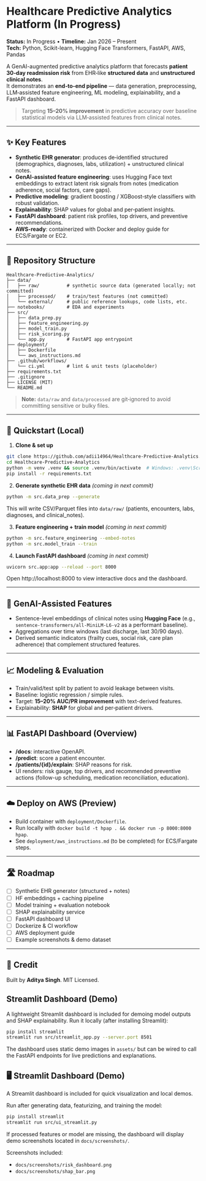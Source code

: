 # Healthcare Predictive Analytics Platform (In Progress)

**Status:** In Progress • **Timeline:** Jan 2026 – Present  
**Tech:** Python, Scikit-learn, Hugging Face Transformers, FastAPI, AWS, Pandas

A GenAI-augmented predictive analytics platform that forecasts **patient 30‑day readmission risk** from EHR‑like **structured data** and **unstructured clinical notes**.  
It demonstrates an **end‑to‑end pipeline** — data generation, preprocessing, LLM‑assisted feature engineering, ML modeling, explainability, and a FastAPI dashboard.

> Targeting **15–20% improvement** in predictive accuracy over baseline statistical models via LLM‑assisted features from clinical notes.

---

## ✨ Key Features
- **Synthetic EHR generator**: produces de‑identified structured (demographics, diagnoses, labs, utilization) + unstructured clinical notes.
- **GenAI-assisted feature engineering**: uses Hugging Face text embeddings to extract latent risk signals from notes (medication adherence, social factors, care gaps).
- **Predictive modeling**: gradient boosting / XGBoost‑style classifiers with robust validation.
- **Explainability**: SHAP values for global and per‑patient insights.
- **FastAPI dashboard**: patient risk profiles, top drivers, and preventive recommendations.
- **AWS-ready**: containerized with Docker and deploy guide for ECS/Fargate or EC2.

---

## 🧱 Repository Structure
```
Healthcare-Predictive-Analytics/
├── data/
│   ├── raw/          # synthetic source data (generated locally; not committed)
│   ├── processed/    # train/test features (not committed)
│   └── external/     # public reference lookups, code lists, etc.
├── notebooks/        # EDA and experiments
├── src/
│   ├── data_prep.py
│   ├── feature_engineering.py
│   ├── model_train.py
│   ├── risk_scoring.py
│   └── app.py        # FastAPI app entrypoint
├── deployment/
│   ├── Dockerfile
│   └── aws_instructions.md
├── .github/workflows/
│   └── ci.yml        # lint & unit tests (placeholder)
├── requirements.txt
├── .gitignore
├── LICENSE (MIT)
└── README.md
```

> **Note:** `data/raw` and `data/processed` are git‑ignored to avoid committing sensitive or bulky files.

---

## 🚀 Quickstart (Local)

1) **Clone & set up**  
```bash
git clone https://github.com/adii14964/Healthcare-Predictive-Analytics.git
cd Healthcare-Predictive-Analytics
python -m venv .venv && source .venv/bin/activate  # Windows: .venv\Scripts\activate
pip install -r requirements.txt
```

2) **Generate synthetic EHR data** *(coming in next commit)*  
```bash
python -m src.data_prep --generate
```
This will write CSV/Parquet files into `data/raw/` (patients, encounters, labs, diagnoses, and clinical_notes).

3) **Feature engineering + train model** *(coming in next commit)*  
```bash
python -m src.feature_engineering --embed-notes
python -m src.model_train --train
```

4) **Launch FastAPI dashboard** *(coming in next commit)*  
```bash
uvicorn src.app:app --reload --port 8000
```
Open http://localhost:8000 to view interactive docs and the dashboard.

---

## 🧠 GenAI-Assisted Features
- Sentence-level embeddings of clinical notes using **Hugging Face** (e.g., `sentence-transformers/all-MiniLM-L6-v2` as a performant baseline).
- Aggregations over time windows (last discharge, last 30/90 days).
- Derived semantic indicators (frailty cues, social risk, care plan adherence) that complement structured features.

---

## 📈 Modeling & Evaluation
- Train/valid/test split by patient to avoid leakage between visits.
- Baseline: logistic regression / simple rules.
- Target: **15–20% AUC/PR improvement** with text-derived features.
- Explainability: **SHAP** for global and per‑patient drivers.

---

## 📊 FastAPI Dashboard (Overview)
- **/docs**: interactive OpenAPI.
- **/predict**: score a patient encounter.
- **/patients/{id}/explain**: SHAP reasons for risk.
- UI renders: risk gauge, top drivers, and recommended preventive actions (follow-up scheduling, medication reconciliation, education).

---

## ☁️ Deploy on AWS (Preview)
- Build container with `deployment/Dockerfile`.
- Run locally with `docker build -t hpap . && docker run -p 8000:8000 hpap`.
- See `deployment/aws_instructions.md` (to be completed) for ECS/Fargate steps.

---

## 🛣️ Roadmap
- [ ] Synthetic EHR generator (structured + notes)
- [ ] HF embeddings + caching pipeline
- [ ] Model training + evaluation notebook
- [ ] SHAP explainability service
- [ ] FastAPI dashboard UI
- [ ] Dockerize & CI workflow
- [ ] AWS deployment guide
- [ ] Example screenshots & demo dataset

---

## 📇 Credit
Built by **Aditya Singh**. MIT Licensed.

## Streamlit Dashboard (Demo)

A lightweight Streamlit dashboard is included for demoing model outputs and SHAP explainability.
Run it locally (after installing Streamlit):
```bash
pip install streamlit
streamlit run src/streamlit_app.py --server.port 8501
```
The dashboard uses static demo images in `assets/` but can be wired to call the FastAPI endpoints for live predictions and explanations.

## 🖥️ Streamlit Dashboard (Demo)

A Streamlit dashboard is included for quick visualization and local demos.

Run after generating data, featurizing, and training the model:

```bash
pip install streamlit
streamlit run src/ui_streamlit.py
```

If processed features or model are missing, the dashboard will display demo screenshots located in `docs/screenshots/`.

Screenshots included:
- `docs/screenshots/risk_dashboard.png`
- `docs/screenshots/shap_bar.png`